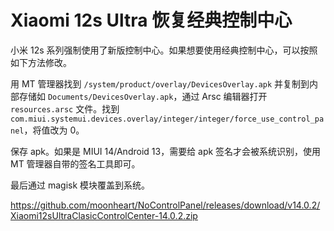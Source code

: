 # Xiaomi 12s Ultra 恢复经典控制中心

小米 12s 系列强制使用了新版控制中心。如果想要使用经典控制中心，可以按照如下方法修改。

用 MT 管理器找到 `/system/product/overlay/DevicesOverlay.apk` 并复制到内部存储如 `Documents/DevicesOverlay.apk`，通过 Arsc 编辑器打开 `resources.arsc` 文件。找到 `com.miui.systemui.devices.overlay/integer/integer/force_use_control_panel`，将值改为 0。

保存 apk。如果是 MIUI 14/Android 13，需要给 apk 签名才会被系统识别，使用 MT 管理器自带的签名工具即可。

最后通过 magisk 模块覆盖到系统。

https://github.com/moonheart/NoControlPanel/releases/download/v14.0.2/Xiaomi12sUltraClasicControlCenter-14.0.2.zip
